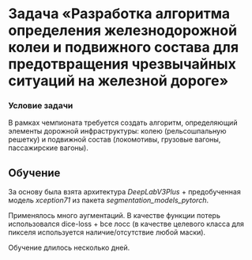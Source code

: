 # Задача &laquo;Разработка алгоритма определения железнодорожной колеи и подвижного состава для предотвращения чрезвычайных ситуаций на железной дороге&raquo;


### Условие задачи
В рамках чемпионата требуется создать алгоритм, определяющий элементы дорожной инфраструктуры: колею (рельсошпальную решетку) и подвижной состав (локомотивы, грузовые вагоны, пассажирские вагоны).


## Обучение

За основу была взята архитектура *DeepLabV3Plus* + предобученная модель *xception71* из пакета *segmentation_models_pytorch*. 

Применялось много аугментаций. В качестве функции потерь использовался dice-loss + bce лосс (в качестве целевого класса для пикселя используется наличие/отсутствие любой маски).

Обучение длилось несколько дней.
